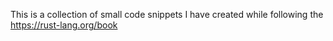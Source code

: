 This is a collection of small code snippets I have created while 
following the https://rust-lang.org/book 
